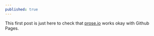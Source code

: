 ```yaml
---
published: true
---
```



This first post is just here to check that [prose.io](http://prose.io) works okay with Github Pages.
